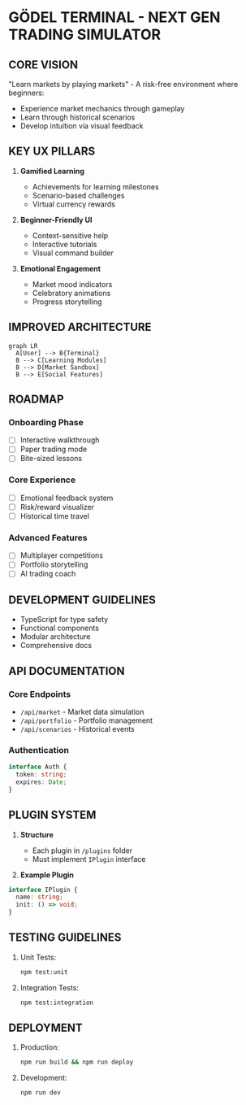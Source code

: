 # GÖDEL TERMINAL - NEXT GEN TRADING SIMULATOR

## CORE VISION
"Learn markets by playing markets" - A risk-free environment where beginners:
- Experience market mechanics through gameplay
- Learn through historical scenarios
- Develop intuition via visual feedback

## KEY UX PILLARS
1. **Gamified Learning**
   - Achievements for learning milestones
   - Scenario-based challenges
   - Virtual currency rewards

2. **Beginner-Friendly UI**
   - Context-sensitive help
   - Interactive tutorials
   - Visual command builder

3. **Emotional Engagement**
   - Market mood indicators
   - Celebratory animations
   - Progress storytelling

## IMPROVED ARCHITECTURE
```mermaid
graph LR
  A[User] --> B{Terminal}
  B --> C[Learning Modules]
  B --> D[Market Sandbox]
  B --> E[Social Features]
```

## ROADMAP
### Onboarding Phase
- [ ] Interactive walkthrough
- [ ] Paper trading mode
- [ ] Bite-sized lessons

### Core Experience
- [ ] Emotional feedback system
- [ ] Risk/reward visualizer
- [ ] Historical time travel

### Advanced Features
- [ ] Multiplayer competitions
- [ ] Portfolio storytelling
- [ ] AI trading coach

## DEVELOPMENT GUIDELINES
- TypeScript for type safety
- Functional components
- Modular architecture
- Comprehensive docs

## API DOCUMENTATION

### Core Endpoints
- `/api/market` - Market data simulation
- `/api/portfolio` - Portfolio management
- `/api/scenarios` - Historical events

### Authentication
```typescript
interface Auth {
  token: string;
  expires: Date;
}
```

## PLUGIN SYSTEM
1. **Structure**
   - Each plugin in `/plugins` folder
   - Must implement `IPlugin` interface

2. **Example Plugin**
```typescript
interface IPlugin {
  name: string;
  init: () => void;
}
```

## TESTING GUIDELINES
1. Unit Tests:
   ```bash
   npm test:unit
   ```
2. Integration Tests:
   ```bash
   npm test:integration
   ```

## DEPLOYMENT
1. Production:
   ```bash
   npm run build && npm run deploy
   ```
2. Development:
   ```bash
   npm run dev
   ```
